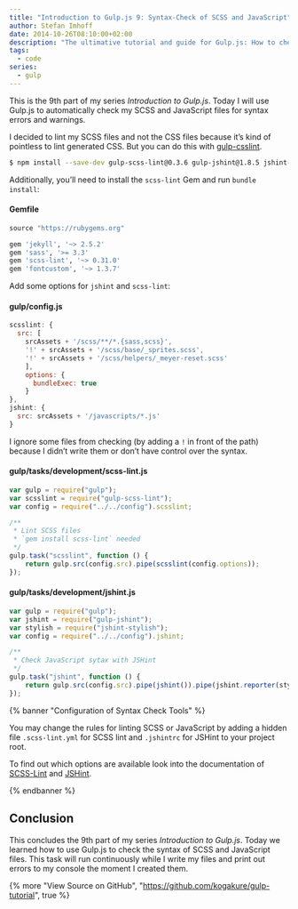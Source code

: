 ```yaml
---
title: "Introduction to Gulp.js 9: Syntax-Check of SCSS and JavaScript"
author: Stefan Imhoff
date: 2014-10-26T08:10:00+02:00
description: "The ultimative tutorial and guide for Gulp.js: How to check the syntax of SCSS and JavaScript files."
tags:
  - code
series:
  - gulp
---
```


This is the 9th part of my series _Introduction to Gulp.js_. Today I will use Gulp.js to automatically check my SCSS and JavaScript files for syntax errors and warnings.

I decided to lint my SCSS files and not the CSS files because it’s kind of pointless to lint generated CSS. But you can do this with [gulp-csslint](https://www.npmjs.com/package/gulp-csslint/).

```bash
$ npm install --save-dev gulp-scss-lint@0.3.6 gulp-jshint@1.8.5 jshint-stylish@2.0.1
```

Additionally, you’ll need to install the `scss-lint` Gem and run `bundle install`:

#### Gemfile

```ruby
source "https://rubygems.org"

gem 'jekyll', '~> 2.5.2'
gem 'sass', '>= 3.3'
gem 'scss-lint', '~> 0.31.0'
gem 'fontcustom', '~> 1.3.7'
```

Add some options for `jshint` and `scss-lint`:

#### gulp/config.js

```javascript
scsslint: {
  src: [
    srcAssets + '/scss/**/*.{sass,scss}',
    '!' + srcAssets + '/scss/base/_sprites.scss',
    '!' + srcAssets + '/scss/helpers/_meyer-reset.scss'
    ],
    options: {
      bundleExec: true
    }
},
jshint: {
  src: srcAssets + '/javascripts/*.js'
}
```

I ignore some files from checking (by adding a `!` in front of the path) because I didn’t write them or don’t have control over the syntax.

#### gulp/tasks/development/scss-lint.js

```javascript
var gulp = require("gulp");
var scsslint = require("gulp-scss-lint");
var config = require("../../config").scsslint;

/**
 * Lint SCSS files
 * `gem install scss-lint` needed
 */
gulp.task("scsslint", function () {
	return gulp.src(config.src).pipe(scsslint(config.options));
});
```

#### gulp/tasks/development/jshint.js

```javascript
var gulp = require("gulp");
var jshint = require("gulp-jshint");
var stylish = require("jshint-stylish");
var config = require("../../config").jshint;

/**
 * Check JavaScript sytax with JSHint
 */
gulp.task("jshint", function () {
	return gulp.src(config.src).pipe(jshint()).pipe(jshint.reporter(stylish));
});
```

{% banner "Configuration of Syntax Check Tools" %}

You may change the rules for linting SCSS or JavaScript by adding a hidden file `.scss-lint.yml` for SCSS lint and `.jshintrc` for JSHint to your project root.

To find out which options are available look into the documentation of [SCSS-Lint](https://github.com/brigade/scss-lint) and [JSHint](https://jshint.com/docs/).

{% endbanner %}

## Conclusion

This concludes the 9th part of my series _Introduction to Gulp.js_. Today we learned how to use Gulp.js to check the syntax of SCSS and JavaScript files. This task will run continuously while I write my files and print out errors to my console the moment I created them.

{% more "View Source on GitHub", "https://github.com/kogakure/gulp-tutorial", true %}
